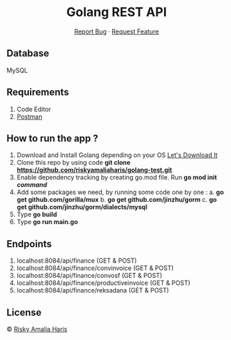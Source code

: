 <h1 align='center'>Golang REST API</h1>
  <p align="center">
    <a href="https://github.com/riskyamaliaharis/golang-test/issues">Report Bug</a>
    ·
    <a href="https://github.com/riskyamaliaharis/golang-test/pulls">Request Feature</a>
  </p>

## Database

MySQL

## Requirements

1. Code Editor
2. <a href="https://www.getpostman.com/">Postman</a>

## How to run the app ?

1. Download and Install Golang depending on your OS [Let's Download It](https://golang.org/dl/)
2. Clone this repo by using code <b>git clone https://github.com/riskyamaliaharis/golang-test.git </b>
3. Enable dependency tracking by creating go.mod file. Run <b>go mod init <em>command</em></b>
4. Add some packages we need, by running some code one by one :
   a. <b>go get github.com/gorilla/mux</b>
   b. <b>go get github.com/jinzhu/gorm</b>
   c. <b>go get github.com/jinzhu/gorm/dialects/mysql</b>
5. Type <b>go build </b>
6. Type <b>go run main.go</b>

## Endpoints

1. localhost:8084/api/finance (GET & POST)
2. localhost:8084/api/finance/convinvoice (GET & POST)
3. localhost:8084/api/finance/convosf (GET & POST)
4. localhost:8084/api/finance/productiveinvoice (GET & POST)
5. localhost:8084/api/finance/reksadana (GET & POST)

## License

© [Risky Amalia Haris](https://github.com/riskyamaliaharis)<br>
